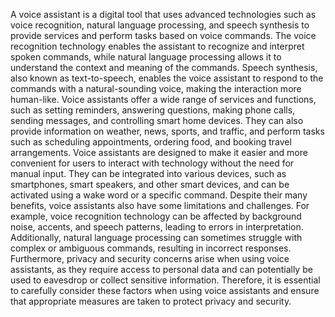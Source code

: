 A voice assistant is a digital tool that uses advanced technologies such as voice recognition, natural language processing, and speech synthesis to provide services and perform tasks based on voice commands. The voice recognition technology enables the assistant to recognize and interpret spoken commands, while natural language processing allows it to understand the context and meaning of the commands. Speech synthesis, also known as text-to-speech, enables the voice assistant to respond to the commands with a natural-sounding voice, making the interaction more human-like.
Voice assistants offer a wide range of services and functions, such as setting reminders, answering questions, making phone calls, sending messages, and controlling smart home devices. They can also provide information on weather, news, sports, and traffic, and perform tasks such as scheduling appointments, ordering food, and booking travel arrangements. Voice assistants are designed to make it easier and more convenient for users to interact with technology without the need for manual input. They can be integrated into various devices, such as smartphones, smart speakers, and other smart devices, and can be activated using a wake word or a specific command.
Despite their many benefits, voice assistants also have some limitations and challenges. For example, voice recognition technology can be affected by background noise, accents, and speech patterns, leading to errors in interpretation. Additionally, natural language processing can sometimes struggle with complex or ambiguous commands, resulting in incorrect responses. Furthermore, privacy and security concerns arise when using voice assistants, as they require access to personal data and can potentially be used to eavesdrop or collect sensitive information. Therefore, it is essential to carefully consider these factors when using voice assistants and ensure that appropriate measures are taken to protect privacy and security.
